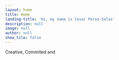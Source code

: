 ```yaml
---
layout: home
title: Home
landing-title: 'Hi, my name is Cesar Perez-Salas'
description: null
image: null
author: null
show_tile: false
---
```

Creative, Commited and 
